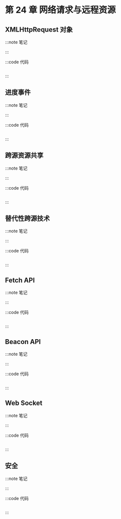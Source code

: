 # 第 24 章 网络请求与远程资源

## XMLHttpRequest 对象

:::note 笔记

:::

:::code 代码

```js
```

:::

## 进度事件

:::note 笔记

:::

:::code 代码

```js
```

:::

## 跨源资源共享

:::note 笔记

:::

:::code 代码

```js
```

:::

## 替代性跨源技术

:::note 笔记

:::

:::code 代码

```js
```

:::

## Fetch API

:::note 笔记

:::

:::code 代码

```js
```

:::

## Beacon API

:::note 笔记

:::

:::code 代码

```js
```

:::

## Web Socket

:::note 笔记

:::

:::code 代码

```js
```

:::

## 安全

:::note 笔记

:::

:::code 代码

```js
```

:::
